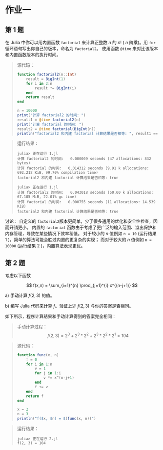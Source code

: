 # 作业一

## 第 1 题

在 Julia 中你可以用内置函数 `factorial` 来计算正整数 $n$ 的 $n!$
( $n$ 阶乘)。用 `for` 循环语句写出你自己的版本，命名为 `factorial2`。
使用函数 `@time` 来对比该版本和内置函数版本的执行时间。

> 源代码：
> ```Julia
> function factorial2(n::Int)
>     result = BigInt(1)
>     for i in 2:n
>         result *= BigInt(i)
>     end
>     return result
> end
> 
> n = 10000
> print("计算 factorial2 的时间: ")
> result1 = @time factorial2(n)
> print("计算 factorial 的时间: ")
> result2 = @time factorial(BigInt(n))
> println("factorial2 和内建 factorial 计算结果是否相等: ", result1 == result2)
> ```

> 运行结果：
> ```plaintext
> julia> 正在运行 1.jl
> 计算 factorial2 的时间:   0.000009 seconds (47 allocations: 832 bytes)
> 计算 factorial 的时间:   0.014312 seconds (9.91 k allocations: 692.212 KiB, 99.70% compilation time)
> factorial2 和内建 factorial 计算结果是否相等: true
> 
> julia> 正在运行 1.jl
> 计算 factorial2 的时间:   0.043018 seconds (50.00 k allocations: 67.105 MiB, 22.01% gc time)
> 计算 factorial 的时间:   0.000755 seconds (11 allocations: 14.539 KiB)
> factorial2 和内建 factorial 计算结果是否相等: true
> ```

讨论：
自定义的 `factorial2`版本更简单，少了很多通用的优化和安全性检查，因而开销更小。
内置的 `factorial` 函数由于考虑了更广泛的输入范围、溢出保护和内存管理，导致在某些情况下效率稍低。
对于较小的 $n$ 值例如 `n = 10` (运行结果 1 )，简单的算法可能会胜过内置的更复杂的实现；
而对于较大的 $n$ 值例如 `n = 10000` (运行结果 2 )，内置算法表现更优。

## 第 2 题

考虑以下函数

$$
f(x,n) = \sum_{i=1}^{n} \prod_{j=1}^{i} x^{(n-j+1)}
$$

a) 手动计算 $f(2,3)$ 的值。

b) 编写 Julia 代码来计算 $f$。验证上述 $f(2,3)$ 与你的答案是否相同。

如下所示，程序计算结果和手动计算得到的答案完全相同：

> 手动计算过程：
> $$
> f(2,3) = 2^3 + 2^3 * 2^2 + 2^3 * 2^2 * 2^1 = 104
> $$

> 源代码：
> ```Julia
> function func(x, n)
>     f = 0
>     for i in 1:n
>         v = 1
>         for j in 1:i
>             v *= x^(n-j+1)
>         end
>         f += v
>     end
>     return f
> end
> 
> x = 2
> n = 3
> println("f($x, $n) = $(func(x, n))")
> ```

> 运行结果：
> ```plaintext
> julia> 正在运行 2.jl
> f(2, 3) = 104
> ```
